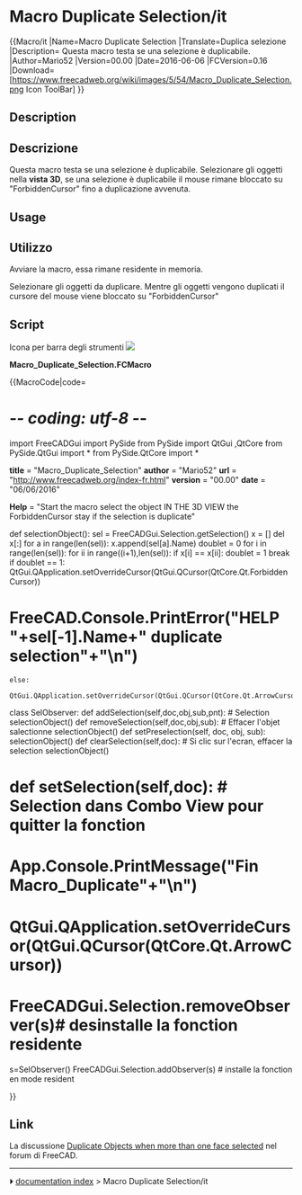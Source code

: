 # Macro Duplicate Selection/it
<div class="mw-translate-fuzzy">


{{Macro/it
|Name=Macro Duplicate Selection
|Translate=Duplica selezione
|Description= Questa macro testa se una selezione è duplicabile.
|Author=Mario52
|Version=00.00
|Date=2016-06-06
|FCVersion=0.16
|Download= [https://www.freecadweb.org/wiki/images/5/54/Macro_Duplicate_Selection.png Icon ToolBar]
}}


</div>

## Description


<div class="mw-translate-fuzzy">

## Descrizione

Questa macro testa se una selezione è duplicabile. Selezionare gli oggetti nella **vista 3D**, se una selezione è duplicabile il mouse rimane bloccato su \"ForbiddenCursor\" fino a duplicazione avvenuta.


</div>

## Usage


<div class="mw-translate-fuzzy">

## Utilizzo

Avviare la macro, essa rimane residente in memoria.


</div>


<div class="mw-translate-fuzzy">

Selezionare gli oggetti da duplicare. Mentre gli oggetti vengono duplicati il cursore del mouse viene bloccato su \"ForbiddenCursor\"


</div>

## Script


<div class="mw-translate-fuzzy">

Icona per barra degli strumenti ![](images/Macro_Duplicate_Selection.png )


</div>

**Macro_Duplicate_Selection.FCMacro**


{{MacroCode|code=
# -*- coding: utf-8 -*-
import FreeCADGui
import PySide
from PySide import QtGui ,QtCore
from PySide.QtGui import *
from PySide.QtCore import *

__title__   = "Macro_Duplicate_Selection"
__author__  = "Mario52"
__url__     = "http://www.freecadweb.org/index-fr.html"
__version__ = "00.00"
__date__    = "06/06/2016"

__Help__    = "Start the macro select the object IN THE 3D VIEW the ForbiddenCursor stay if the selection is duplicate"

def selectionObject():
    sel = FreeCADGui.Selection.getSelection() 
    x  = []
    del x[:]
    for a in range(len(sel)):
       x.append(sel[a].Name)
    doublet = 0
    for i in range(len(sel)):
        for ii in range((i+1),len(sel)):
            if x[i] == x[ii]:
                doublet = 1
                break
    if doublet == 1:
        QtGui.QApplication.setOverrideCursor(QtGui.QCursor(QtCore.Qt.ForbiddenCursor))
#        FreeCAD.Console.PrintError("HELP "+sel[-1].Name+" duplicate selection"+"\n")
    else:
        QtGui.QApplication.setOverrideCursor(QtGui.QCursor(QtCore.Qt.ArrowCursor))

class SelObserver:
    def addSelection(self,doc,obj,sub,pnt):   # Selection
        selectionObject()
    def removeSelection(self,doc,obj,sub):    # Effacer l'objet salectionne
        selectionObject()
    def setPreselection(self, doc, obj, sub):
        selectionObject()
    def clearSelection(self,doc):             # Si clic sur l'ecran, effacer la selection
        selectionObject()
#    def setSelection(self,doc):               # Selection dans Combo View pour quitter la fonction
#        App.Console.PrintMessage("Fin Macro_Duplicate"+"\n")
#        QtGui.QApplication.setOverrideCursor(QtGui.QCursor(QtCore.Qt.ArrowCursor))
#        FreeCADGui.Selection.removeObserver(s)# desinstalle la fonction residente

s=SelObserver()
FreeCADGui.Selection.addObserver(s)    # installe la fonction en mode resident

}}



## Link

La discussione [Duplicate Objects when more than one face selected](http://forum.freecadweb.org/viewtopic.php?f=3&t=15994) nel forum di FreeCAD.



---
⏵ [documentation index](../README.md) > Macro Duplicate Selection/it
